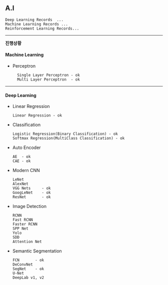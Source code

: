 ## A.I

    Deep Learning Records  ...
    Machine Learning Records ...
    Reinforcement Learning Records...

---

**진행상황**
    
#### Machine Learning

- Perceptron

        Single Layer Perceptron - ok
        Multi Layer Perceptron  - ok

---

#### Deep Learning 

- Linear Regression 

      Linear Regression - ok

- Classification

      Logistic Regression(Binary Classification) - ok
      Softmax Regression(MultiClass Classification) - ok

- Auto Encoder

      AE  - ok
      CAE - ok

- Modern CNN

      LeNet
      AlexNet 
      VGG Nets     - ok
      GoogLeNet    - ok
      ResNet       - ok

- Image Detection

      RCNN
      Fast RCNN
      Faster RCNN
      SPP Net
      Yolo
      SDD
      Attention Net

- Semantic Segmentation

      FCN       - ok
      DeConvNet 
      SegNet    - ok     
      U-Net
      DeepLab v1, v2
      


